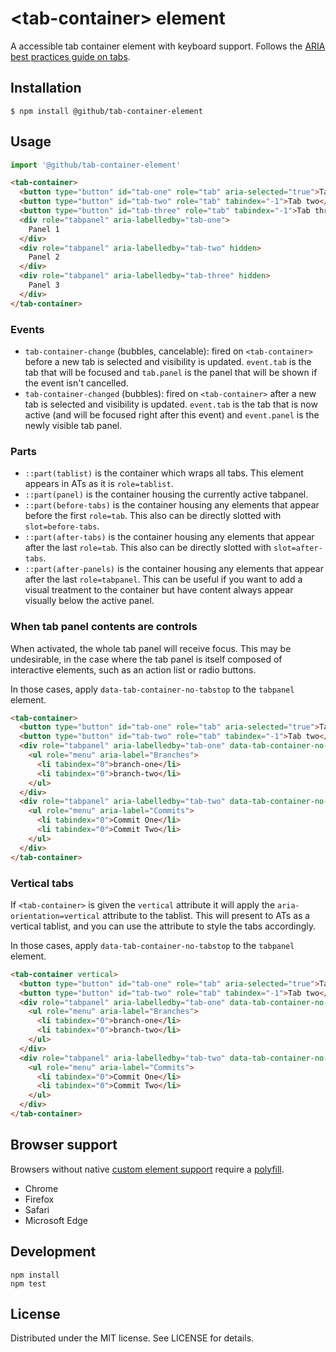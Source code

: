 # &lt;tab-container&gt; element

A accessible tab container element with keyboard support. Follows the [ARIA best practices guide on tabs](https://www.w3.org/WAI/ARIA/apg/patterns/tabpanel/).

## Installation

```
$ npm install @github/tab-container-element
```

## Usage

```js
import '@github/tab-container-element'
```

```html
<tab-container>
  <button type="button" id="tab-one" role="tab" aria-selected="true">Tab one</button>
  <button type="button" id="tab-two" role="tab" tabindex="-1">Tab two</button>
  <button type="button" id="tab-three" role="tab" tabindex="-1">Tab three</button>
  <div role="tabpanel" aria-labelledby="tab-one">
    Panel 1
  </div>
  <div role="tabpanel" aria-labelledby="tab-two" hidden>
    Panel 2
  </div>
  <div role="tabpanel" aria-labelledby="tab-three" hidden>
    Panel 3
  </div>
</tab-container>
```

### Events

- `tab-container-change` (bubbles, cancelable): fired on `<tab-container>` before a new tab is selected and visibility is updated. `event.tab` is the tab that will be focused and `tab.panel` is the panel that will be shown if the event isn't cancelled.
- `tab-container-changed` (bubbles): fired on `<tab-container>` after a new tab is selected and visibility is updated. `event.tab` is the tab that is now active (and will be focused right after this event) and `event.panel` is the newly visible tab panel.

### Parts

- `::part(tablist)` is the container which wraps all tabs. This element appears in ATs as it is `role=tablist`.
- `::part(panel)` is the container housing the currently active tabpanel.
- `::part(before-tabs)` is the container housing any elements that appear before the first `role=tab`. This also can be directly slotted with `slot=before-tabs`.
- `::part(after-tabs)` is the container housing any elements that appear after the last `role=tab`. This also can be directly slotted with `slot=after-tabs`.
- `::part(after-panels)` is the container housing any elements that appear after the last `role=tabpanel`. This can be useful if you want to add a visual treatment to the container but have content always appear visually below the active panel.


### When tab panel contents are controls

When activated, the whole tab panel will receive focus. This may be undesirable, in the case where the tab panel is itself composed of interactive elements, such as an action list or radio buttons.

In those cases, apply `data-tab-container-no-tabstop` to the `tabpanel` element.

```html
<tab-container>
  <button type="button" id="tab-one" role="tab" aria-selected="true">Tab one</button>
  <button type="button" id="tab-two" role="tab" tabindex="-1">Tab two</button>
  <div role="tabpanel" aria-labelledby="tab-one" data-tab-container-no-tabstop>
    <ul role="menu" aria-label="Branches">
      <li tabindex="0">branch-one</li>
      <li tabindex="0">branch-two</li>
    </ul>
  </div>
  <div role="tabpanel" aria-labelledby="tab-two" data-tab-container-no-tabstop hidden>
    <ul role="menu" aria-label="Commits">
      <li tabindex="0">Commit One</li>
      <li tabindex="0">Commit Two</li>
    </ul>
  </div>
</tab-container>
```

### Vertical tabs

If `<tab-container>` is given the `vertical` attribute it will apply the `aria-orientation=vertical` attribute to the tablist. This will present to ATs as a vertical tablist, and you can use the attribute to style the tabs accordingly.

In those cases, apply `data-tab-container-no-tabstop` to the `tabpanel` element.

```html
<tab-container vertical>
  <button type="button" id="tab-one" role="tab" aria-selected="true">Tab one</button>
  <button type="button" id="tab-two" role="tab" tabindex="-1">Tab two</button>
  <div role="tabpanel" aria-labelledby="tab-one" data-tab-container-no-tabstop>
    <ul role="menu" aria-label="Branches">
      <li tabindex="0">branch-one</li>
      <li tabindex="0">branch-two</li>
    </ul>
  </div>
  <div role="tabpanel" aria-labelledby="tab-two" data-tab-container-no-tabstop hidden>
    <ul role="menu" aria-label="Commits">
      <li tabindex="0">Commit One</li>
      <li tabindex="0">Commit Two</li>
    </ul>
  </div>
</tab-container>
```

## Browser support

Browsers without native [custom element support][support] require a [polyfill][].

- Chrome
- Firefox
- Safari
- Microsoft Edge

[support]: https://caniuse.com/#feat=custom-elementsv1
[polyfill]: https://github.com/webcomponents/polyfills/tree/master/packages/custom-elements

## Development

```
npm install
npm test
```

## License

Distributed under the MIT license. See LICENSE for details.
